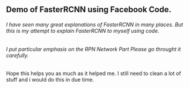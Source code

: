 ## Demo of FasterRCNN using Facebook Code.
###### I have seen many great explanations of FasterRCNN in many places. But this is my attempt to explain FasterRCNN to myself using code.
###### I put particular emphasis on the RPN Network Part Please go throught it carefully.
Hope this helps you as much as it helped me. I still need to clean a lot of stuff and i would do this in due time.
